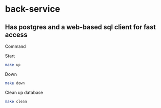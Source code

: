 # back-service

## Has postgres and a web-based sql client for fast access

Command

Start

```bash
make up
```

Down

```bash
make down
```

Clean up database

```bash
make clean
```
